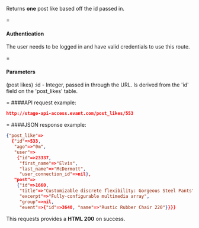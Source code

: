 <!-- --- title: GET /post_likes/:id -->

Returns **one** post like based off the id passed in.

=
#### Authentication

The user needs to be logged in and have valid credentials to use this route.

=
#### Parameters

(post likes) :id - Integer, passed in through the URL. Is derived from the 'id' field on the 'post_likes' table.

=
####API request example:
```json
http://stage-api-access.evant.com/post_likes/553
```

=
####JSON response example:

```json
{"post_like"=>
  {"id"=>533,
   "ago"=>"0m",
   "user"=>
    {"id"=>23337,
     "first_name"=>"Elvis",
     "last_name"=>"McDermott",
     "user_connection_id"=>nil},
   "post"=>
    {"id"=>1660,
     "title"=>"Customizable discrete flexibility: Gorgeous Steel Pants",
     "excerpt"=>"Fully-configurable multimedia array",
     "group"=>nil,
     "event"=>{"id"=>3640, "name"=>"Rustic Rubber Chair 220"}}}}
```

This requests provides a <strong>HTML 200</strong> on success.